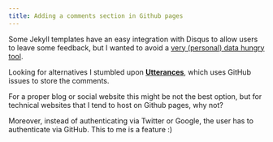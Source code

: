 ```yaml
---
title: Adding a comments section in Github pages
---
```


Some Jekyll templates have an easy integration with Disqus to allow
users to leave some feedback, but I wanted to avoid a 
[very (personal) data hungry tool](https://webmasters.stackexchange.com/questions/105808/is-adding-disqus-to-website-safe-for-user-privacy).

Looking for alternatives I stumbled upon 
[**Utterances**](https://utteranc.es), which uses GitHub issues to store the comments.

For a proper blog or social website this might be not the best option, but for technical
websites that I tend to host on Github pages, why not?

Moreover, instead of authenticating via Twitter or Google, the user has to authenticate
via GitHub. This to me is a feature :)
